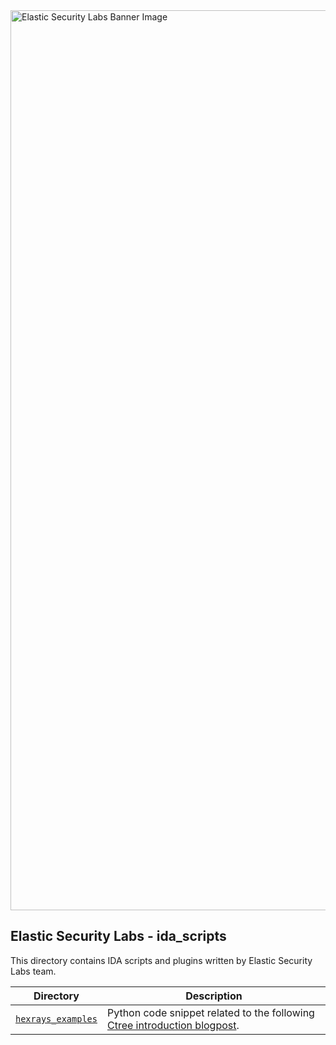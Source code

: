 <img width="1440" alt="Elastic Security Labs Banner Image" src="https://user-images.githubusercontent.com/7442091/234121634-fd2518cf-70cb-4eee-8134-393c1f712bac.png">

## Elastic Security Labs - ida_scripts

This directory contains IDA scripts and plugins written by Elastic Security Labs team.

| Directory                | Description                                                |
| ------------------- | ---------------------------------------------------------- |
| [`hexrays_examples`](hexrays_examples/) | Python code snippet related to the following [Ctree introduction blogpost](). |

